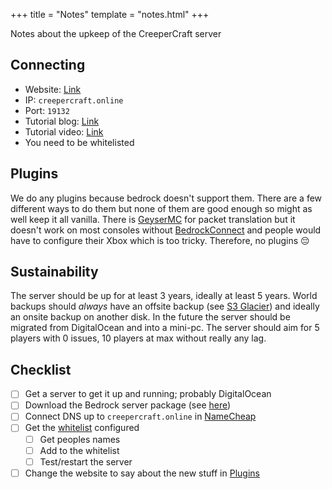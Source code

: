 +++
title = "Notes"
template = "notes.html"
+++

Notes about the upkeep of the CreeperCraft server
## Connecting
- Website: [Link](https://creepercraft.online)
- IP: `creepercraft.online`
- Port: `19132`
- Tutorial blog: [Link](https://shockbyte.com/billing/knowledgebase/66/How-to-Join-a-Minecraft-PocketorBedrock-Edition-Server.html)
- Tutorial video: [Link](https://www.youtube.com/watch?v=wA_Wknnw3qc)
- You need to be whitelisted
## Plugins
We do any plugins because bedrock doesn't support them. There are a few different ways to do them but none of them are good enough so might as well keep it all vanilla. There is [GeyserMC](https://geysermc.org/) for packet translation but it doesn't work on most consoles without [BedrockConnect](https://github.com/Pugmatt/BedrockConnect) and people would have to configure their Xbox which is too tricky. Therefore, no plugins 😔
## Sustainability
The server should be up for at least 3 years, ideally at least 5 years. World backups should *always* have an offsite backup (see [S3 Glacier](https://aws.amazon.com/s3/storage-classes/glacier/)) and ideally an onsite backup on another disk. In the future the server should be migrated from DigitalOcean and into a mini-pc. The server should aim for 5 players with 0 issues, 10 players at max without really any lag.
## Checklist
- [ ] Get a server to get it up and running; probably DigitalOcean
- [ ] Download the Bedrock server package (see [here](https://www.minecraft.net/en-us/download/server/bedrock))
- [ ] Connect DNS up to `creepercraft.online` in [NameCheap](https://www.namecheap.com/)
- [ ] Get the [whitelist](https://www.google.com/search?client=firefox-b-d&q=bedrock+how+to+configure+whitelist) configured
	- [ ] Get peoples names
	- [ ] Add to the whitelist
	- [ ] Test/restart the server
- [ ] Change the website to say about the new stuff in [Plugins](#plugins)